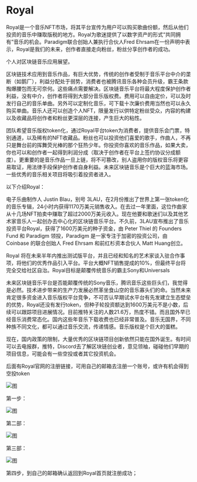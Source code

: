 # Royal


Royal是一个音乐NFT市场，将其平台宣传为用户可以购买歌曲份额，然后从他们投资的音乐中赚取版税的地方。Royal为歌迷提供了以数字资产的形式“共同拥有”音乐的机会。Paradigm联合创始人兼执行合伙人Fred Ehrsam在一份声明中表示，Royal是我们的未来，创作者直接走向粉丝，粉丝分享创作者的成功。

个人对区块链音乐应用展望。

区块链技术应用到音乐作品，有巨大优势，传统的创作者受制于音乐平台中介的垄断（如鹅厂），利益分配处于弱势，消费者也被腾讯音乐各种会员升级，霸王条款掏爆腰包而无可奈何。这些痛点需要解决。区块链音乐平台将最大程度保护创作者利益，没有中介，创作者将得到大部分音乐版权费。费用可以自由定价，可以及时发行自己的音乐单曲。另外可以定制化音乐，可下载十次廉价费用当然也可以永久购买单曲。音乐人还可以创造个人NFT，限量发行以供特定粉丝受众，内容的构建以及收藏品将创作者和粉丝更深层的连接，产生巨大的粘性。

 团队希望音乐版权token化，通过Royal平台token为消费者，提供音乐会门票，特别通道，以及稀有的NFT收藏品。粉丝也可以投资他们喜爱的歌手，作曲人，不再只是舞台前的挥舞荧光棒的那个狂热少年。你投资你喜欢的音乐作品，如果大卖，你也可以和创作者一起得到利润分成（取决于创作者在平台上签约协议分成额度）。更重要的是音乐作品一旦上链，将不可篡改，别人盗用你的版权音乐将更容易取证，用法律手段保护创作者自身利益。未来区块链音乐是个巨大的蓝海市场。一些优秀的音乐相关项目将吸引着投资者进入。

以下介绍Royal：

电子乐曲制作人 Justin Blau，别号 3LAU，在2月份推出了世界上第一张token化的音乐专辑，24小时内获得1170万美元销售收入。在去过一年里面，这位作曲家从十几场NFT拍卖中赚取了超过2000万美元收入。现在他要和歌迷们以及其他艺术家音乐人一起创办去中心化的区块链音乐平台。不久前，3LAU宣布推出了音乐投资平台Royal，获得了1600万美元的种子资金，由 Peter Thiel 的 Founders Fund 和 Paradigm 领投，Paradigm 是一家专注于加密的投资公司，由 Coinbase 的联合创始人 Fred Ehrsam 和前红杉资本合伙人 Matt Huang创立。

Royal 将在未来半年内推出测试版平台，并且已经和知名的艺术家谈入驻合作事项，将他们的优秀作品引入平台。平台大概NFT销售提成的10%，但最终平台将完全交给社区自治。Royal目标是颠覆传统音乐的霸主Sony和Universals

未来区块链音乐平台是否能颠覆传统的Sony音乐，腾讯音乐这些巨头们，我觉得是必然。技术进步带来的生产力发展必然革坐食山空的音乐寡头们的命。当然未来肯定很多资金进入音乐版权平台竞争，不可否认早期试水平台有先发建立生态壁垒的优势，Royal还没有发行token，但种子轮投资额达到1600万美元不是小数，后续可以跟踪项目进展情况。目前推特关注的人数21.6万，热度不错。而且国外早已经音乐消费常态化。国内这些年音乐下载收费也已经非常普及。音乐无国界，不同种族不同文化，都可以通过音乐交流，传递情感。音乐版权是个巨大的蛋糕。

现在，国内政策的限制，大量优秀的区块链项目创新依然只能在国外诞生。有时间可以去电报群，推特，Discord去了解区块链创业者，意见领袖，碰碰他们早期的项目信息，可能会有一些空投或者其它投资机会。

后面有Royal官网的注册链接，可用自己的邮箱去注册一个账号，或许有机会得到空投token

![图](https://wx3.sinaimg.cn/large/003P5ffdgy1gu7wj0w6b1j60u00ne76t02.jpg)

第一步：

![图](https://wx1.sinaimg.cn/large/003P5ffdgy1gu7wj50jjmj60l30o9gn002.jpg)

第二部：

![图](https://wx2.sinaimg.cn/large/003P5ffdgy1gu7wnzw51jj60n30cxmy302.jpg)



第三部：

![图](https://wx3.sinaimg.cn/large/003P5ffdgy1gu7wjcfqdnj60g80fnmxq02.jpg)

第四步，到自己的邮箱确认返回到Royal首页就注册成功；
